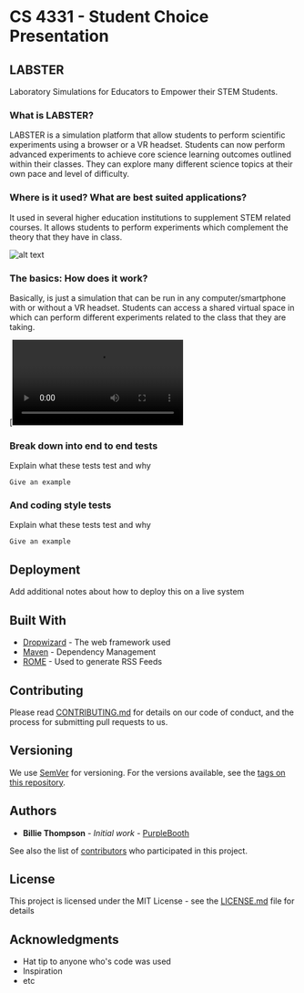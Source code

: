 # CS 4331 - Student Choice Presentation

## LABSTER

Laboratory Simulations for Educators to Empower their STEM Students.

### What is LABSTER?

LABSTER is a simulation platform that allow students to perform scientific experiments using a browser or a VR headset. Students can now perform advanced experiments to achieve core science learning outcomes outlined within their classes. They can explore many different science topics at their own pace and level of difficulty.

### Where is it used? What are best suited applications?

It used in several higher education institutions to supplement STEM related courses. It allows students to perform experiments which complement the theory that they have in class. 

![alt text](https://github.com/luisrausseo/luisrausseo.github.io/blob/master/Presentation/assets/logo.png)

### The basics: How does it work?

Basically, is just a simulation that can be run in any computer/smartphone with or without a VR headset. Students can access a shared virtual space in which can perform different experiments related to the class that they are taking. 

[![Watch the video](https://github.com/luisrausseo/luisrausseo.github.io/blob/master/Presentation/assets/demo.mp4)

### Break down into end to end tests

Explain what these tests test and why

```
Give an example
```

### And coding style tests

Explain what these tests test and why

```
Give an example
```

## Deployment

Add additional notes about how to deploy this on a live system

## Built With

* [Dropwizard](http://www.dropwizard.io/1.0.2/docs/) - The web framework used
* [Maven](https://maven.apache.org/) - Dependency Management
* [ROME](https://rometools.github.io/rome/) - Used to generate RSS Feeds

## Contributing

Please read [CONTRIBUTING.md](https://gist.github.com/PurpleBooth/b24679402957c63ec426) for details on our code of conduct, and the process for submitting pull requests to us.

## Versioning

We use [SemVer](http://semver.org/) for versioning. For the versions available, see the [tags on this repository](https://github.com/your/project/tags). 

## Authors

* **Billie Thompson** - *Initial work* - [PurpleBooth](https://github.com/PurpleBooth)

See also the list of [contributors](https://github.com/your/project/contributors) who participated in this project.

## License

This project is licensed under the MIT License - see the [LICENSE.md](LICENSE.md) file for details

## Acknowledgments

* Hat tip to anyone who's code was used
* Inspiration
* etc

